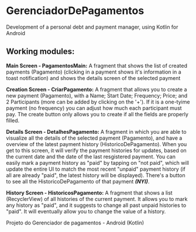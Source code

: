 # GerenciadorDePagamentos

Development of a personal debt and payment manager, using Kotlin for Android

## Working modules:
**Main Screen - PagamentosMain:** 
A fragment that shows the list of created payments (Pagamento) (clicking in a payment shows it's information in a toast notification) and shows the details screen of the selected payment

**Creation Screen - CriarPagamento:** 
A fragment that allows you to create a new payment (Pagamento), with a Name; Start Date; Frequency; Price; and 2 Participants (more can be added by clicking on the '+'). 
If it is a one-tyime payment (no frequency) you can adjust how much each participant must pay. 
The create button only allows you to create if all the fields are properly filled.

**Details Screen - DetalhesPagamento:** 
A fragment in which you are able to visualize all the details of the selected payment (Pagamento), and have a overview of the latest payment history (HistoricoDePagamento). When you get to this screen, it will verify the payment histories for updates, based on the current date and the date of the last resgistered payment.
You can easily mark a payment history as "paid" by tapping on "not paid", which will update the entire UI to match the most recent "unpaid" payment history (if all are already "paid", the latest history will be displayed). There's a button to see all the HistoricoDePagamento of that payment ***(NYI)***.

**History Screen - HistoricosPagamento:**
A fragment that shows a list (RecyclerView) of all histories of the current payment. It allows you to mark any history as "paid", and it suggests to change all past unpaid histories to "paid". It will eventually allow you to change the value of a history. 

Projeto do Gerenciador de pagamentos - Android (Kotlin)
